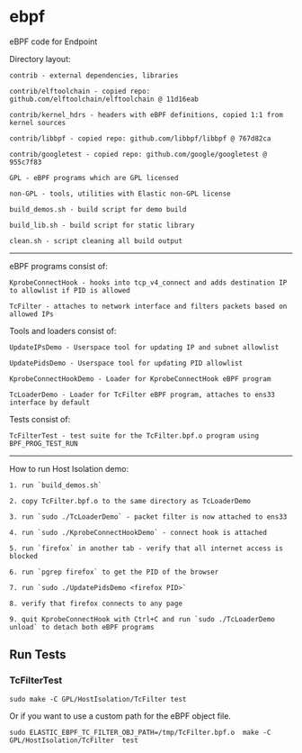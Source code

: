 # ebpf
eBPF code for Endpoint

Directory layout:

    contrib - external dependencies, libraries

    contrib/elftoolchain - copied repo: github.com/elftoolchain/elftoolchain @ 11d16eab

    contrib/kernel_hdrs - headers with eBPF definitions, copied 1:1 from kernel sources

    contrib/libbpf - copied repo: github.com/libbpf/libbpf @ 767d82ca

    contrib/googletest - copied repo: github.com/google/googletest @ 955c7f83

    GPL - eBPF programs which are GPL licensed

    non-GPL - tools, utilities with Elastic non-GPL license

    build_demos.sh - build script for demo build

    build_lib.sh - build script for static library

    clean.sh - script cleaning all build output

---------------------------------------------------------
eBPF programs consist of:

    KprobeConnectHook - hooks into tcp_v4_connect and adds destination IP to allowlist if PID is allowed

    TcFilter - attaches to network interface and filters packets based on allowed IPs

Tools and loaders consist of:

    UpdateIPsDemo - Userspace tool for updating IP and subnet allowlist

    UpdatePidsDemo - Userspace tool for updating PID allowlist

    KprobeConnectHookDemo - Loader for KprobeConnectHook eBPF program

    TcLoaderDemo - Loader for TcFilter eBPF program, attaches to ens33 interface by default

Tests consist of:

    TcFilterTest - test suite for the TcFilter.bpf.o program using BPF_PROG_TEST_RUN

---------------------------------------------------------
How to run Host Isolation demo:

    1. run `build_demos.sh`

    2. copy TcFilter.bpf.o to the same directory as TcLoaderDemo

    3. run `sudo ./TcLoaderDemo` - packet filter is now attached to ens33

    4. run `sudo ./KprobeConnectHookDemo` - connect hook is attached

    5. run `firefox` in another tab - verify that all internet access is blocked

    6. run `pgrep firefox` to get the PID of the browser

    7. run `sudo ./UpdatePidsDemo <firefox PID>`

    8. verify that firefox connects to any page

    9. quit KprobeConnectHook with Ctrl+C and run `sudo ./TcLoaderDemo unload` to detach both eBPF programs



## Run Tests

### TcFilterTest

```
sudo make -C GPL/HostIsolation/TcFilter test
```

Or if you want to use a custom path for the eBPF object file.

```
sudo ELASTIC_EBPF_TC_FILTER_OBJ_PATH=/tmp/TcFilter.bpf.o  make -C GPL/HostIsolation/TcFilter  test
```
